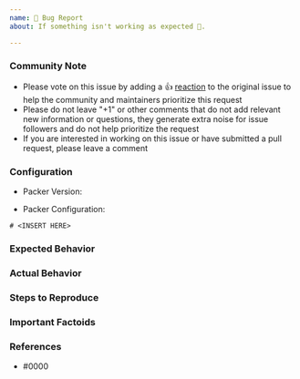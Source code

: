 ```yaml
---
name: 🐛 Bug Report
about: If something isn't working as expected 🤔.

---
```


<!--- Please keep this note for the community --->

### Community Note

* Please vote on this issue by adding a 👍 [reaction](https://blog.github.com/2016-03-10-add-reactions-to-pull-requests-issues-and-comments/) to the original issue to help the community and maintainers prioritize this request
* Please do not leave "+1" or other comments that do not add relevant new information or questions, they generate extra noise for issue followers and do not help prioritize the request
* If you are interested in working on this issue or have submitted a pull request, please leave a comment

<!--- Thank you for keeping this note for the community --->

### Configuration

- Packer Version:

- Packer Configuration:

```hcl
# <INSERT HERE>
```

### Expected Behavior

<!--- What should have happened? --->

### Actual Behavior

<!--- What actually happened? --->

### Steps to Reproduce

<!--- Please list the steps required to reproduce the issue. --->

### Important Factoids

<!--- Are there anything atypical about your accounts that we should know? --->

### References

<!---
Information about referencing Github Issues: https://help.github.com/articles/basic-writing-and-formatting-syntax/#referencing-issues-and-pull-requests

Are there any other GitHub issues (open or closed) or pull requests that should be linked here? Vendor documentation? For example:
--->

* #0000

<!-- If this is a security issue, please do not discuss on GitHub. Please report any suspected or confirmed security issues to AWS Security https://aws.amazon.com/security/vulnerability-reporting/ -->

